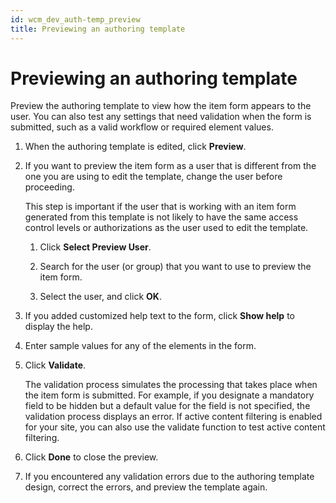 ```yaml
---
id: wcm_dev_auth-temp_preview
title: Previewing an authoring template
---
```

# Previewing an authoring template

Preview the authoring template to view how the item form appears to the user. You can also test any settings that need validation when the form is submitted, such as a valid workflow or required element values.

1.  When the authoring template is edited, click **Preview**.

2.  If you want to preview the item form as a user that is different from the one you are using to edit the template, change the user before proceeding.

    This step is important if the user that is working with an item form generated from this template is not likely to have the same access control levels or authorizations as the user used to edit the template.

    1.  Click **Select Preview User**.

    2.  Search for the user (or group) that you want to use to preview the item form.

    3.  Select the user, and click **OK**.

3.  If you added customized help text to the form, click **Show help** to display the help.

4.  Enter sample values for any of the elements in the form.

5.  Click **Validate**.

    The validation process simulates the processing that takes place when the item form is submitted. For example, if you designate a mandatory field to be hidden but a default value for the field is not specified, the validation process displays an error. If active content filtering is enabled for your site, you can also use the validate function to test active content filtering.

6.  Click **Done** to close the preview.

7.  If you encountered any validation errors due to the authoring template design, correct the errors, and preview the template again.


